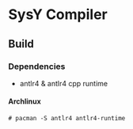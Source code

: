# SysY Compiler

## Build

### Dependencies

- antlr4 & antlr4 cpp runtime

#### Archlinux

```
# pacman -S antlr4 antlr4-runtime
```

